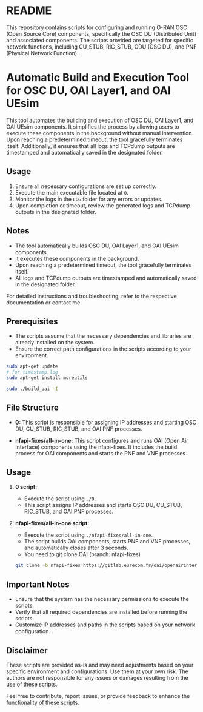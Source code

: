 # README

This repository contains scripts for configuring and running O-RAN OSC (Open Source Core) components, specifically the OSC DU (Distributed Unit) and associated components. The scripts provided are targeted for specific network functions, including CU_STUB, RIC_STUB, ODU (OSC DU), and PNF (Physical Network Function). 

# Automatic Build and Execution Tool for OSC DU, OAI Layer1, and OAI UEsim

This tool automates the building and execution of OSC DU, OAI Layer1, and OAI UEsim components. It simplifies the process by allowing users to execute these components in the background without manual intervention. Upon reaching a predetermined timeout, the tool gracefully terminates itself. Additionally, it ensures that all logs and TCPdump outputs are timestamped and automatically saved in the designated folder.

## Usage

1. Ensure all necessary configurations are set up correctly.
2. Execute the main executable file located at `0`.
3. Monitor the logs in the `LOG` folder for any errors or updates.
4. Upon completion or timeout, review the generated logs and TCPdump outputs in the designated folder.

## Notes

- The tool automatically builds OSC DU, OAI Layer1, and OAI UEsim components.
- It executes these components in the background.
- Upon reaching a predetermined timeout, the tool gracefully terminates itself.
- All logs and TCPdump outputs are timestamped and automatically saved in the designated folder.

For detailed instructions and troubleshooting, refer to the respective documentation or contact me.

## Prerequisites
- The scripts assume that the necessary dependencies and libraries are already installed on the system.
- Ensure the correct path configurations in the scripts according to your environment.

```bash
sudo apt-get update
# for timestamp log
sudo apt-get install moreutils

sudo ./build_oai -I
```

## File Structure
- **0:** This script is responsible for assigning IP addresses and starting OSC DU, CU_STUB, RIC_STUB, and OAI PNF processes.

- **nfapi-fixes/all-in-one:** This script configures and runs OAI (Open Air Interface) components using the nfapi-fixes. It includes the build process for OAI components and starts the PNF and VNF processes.

## Usage

1. **0 script:**
    - Execute the script using `./0`.
    - This script assigns IP addresses and starts OSC DU, CU_STUB, RIC_STUB, and OAI PNF processes.

2. **nfapi-fixes/all-in-one script:**
    - Execute the script using `./nfapi-fixes/all-in-one`.
    - The script builds OAI components, starts PNF and VNF processes, and automatically closes after 3 seconds.
    - You need to git clone OAI (branch: nfapi-fixes)
   ```bash
   git clone -b nfapi-fixes https://gitlab.eurecom.fr/oai/openairinterface5g.git ./NTUST-script/nfapi-fixes/openairinterface5g
   ```

## Important Notes
- Ensure that the system has the necessary permissions to execute the scripts.
- Verify that all required dependencies are installed before running the scripts.
- Customize IP addresses and paths in the scripts based on your network configuration.

## Disclaimer
These scripts are provided as-is and may need adjustments based on your specific environment and configurations. Use them at your own risk. The authors are not responsible for any issues or damages resulting from the use of these scripts.

Feel free to contribute, report issues, or provide feedback to enhance the functionality of these scripts.
